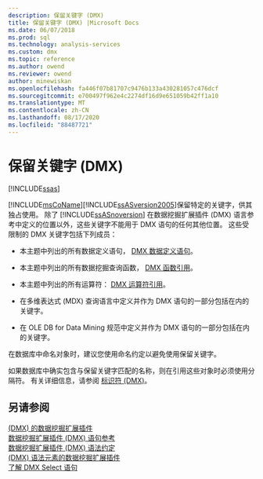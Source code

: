 ```yaml
---
description: 保留关键字 (DMX)
title: 保留关键字 (DMX) |Microsoft Docs
ms.date: 06/07/2018
ms.prod: sql
ms.technology: analysis-services
ms.custom: dmx
ms.topic: reference
ms.author: owend
ms.reviewer: owend
author: minewiskan
ms.openlocfilehash: fa446f07b81707c9476b133a430281057c476dcf
ms.sourcegitcommit: e700497f962e4c2274df16d9e651059b42ff1a10
ms.translationtype: MT
ms.contentlocale: zh-CN
ms.lasthandoff: 08/17/2020
ms.locfileid: "88487721"
---
```

# <a name="reserved-keywords-dmx"></a>保留关键字 (DMX)
[!INCLUDE[ssas](../includes/applies-to-version/ssas.md)]

  [!INCLUDE[msCoName](../includes/msconame-md.md)][!INCLUDE[ssASversion2005](../includes/ssasversion2005-md.md)]保留特定的关键字，供其独占使用。 除了 [!INCLUDE[ssASnoversion](../includes/ssasnoversion-md.md)] 在数据挖掘扩展插件 (DMX) 语言参考中定义的位置以外，这些关键字不能用于 DMX 语句的任何其他位置。 这些受限制的 DMX 关键字包括下列成员：  
  
-   本主题中列出的所有数据定义语句， [DMX 数据定义语句](../dmx/dmx-statements-data-definition.md)。  
  
-   本主题中列出的所有数据挖掘查询函数， [DMX 函数引用](../dmx/data-mining-extensions-dmx-function-reference.md)。  
  
-   本主题中列出的所有运算符： [DMX 运算符引用](../dmx/data-mining-extensions-dmx-operator-reference.md)。  
  
-   在多维表达式 (MDX) 查询语言中定义并作为 DMX 语句的一部分包括在内的关键字。  
  
-   在 OLE DB for Data Mining 规范中定义并作为 DMX 语句的一部分包括在内的关键字。  
  
 在数据库中命名对象时，建议您使用命名约定以避免使用保留关键字。  
  
 如果数据库中确实包含与保留关键字匹配的名称，则在引用这些对象时必须使用分隔符。 有关详细信息，请参阅 [标识符 &#40;DMX&#41;](../dmx/identifiers-dmx.md)。  
  
## <a name="see-also"></a>另请参阅  
 [&#40;DMX&#41; 的数据挖掘扩展插件](../dmx/data-mining-extensions-dmx-reference.md)   
 [数据挖掘扩展插件 &#40;DMX&#41; 语句参考](../dmx/data-mining-extensions-dmx-statements.md)   
 [数据挖掘扩展插件 &#40;DMX&#41; 语法约定](../dmx/data-mining-extensions-dmx-syntax-conventions.md)   
 [&#40;DMX&#41; 语法元素的数据挖掘扩展插件](../dmx/data-mining-extensions-dmx-syntax-elements.md)   
 [了解 DMX Select 语句](../dmx/understanding-the-dmx-select-statement.md)  
  
  
